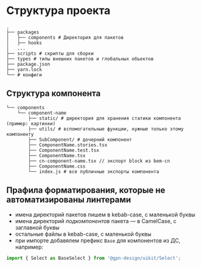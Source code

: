 # Структура проекта

    .
    ├── packages
    │   ├── components # Директория для пакетов
    │   ├── hooks
    │   ...
    ├── scripts # скрипты для сборки
    ├── types # типы внешних пакетов и глобальных объектов
    ├── package.json
    ├── yarn.lock
    └── # конфиги

## Структура компонента

```
└── components
    └── component-name
        ├── static/ # директория для хранения статики компонента (пример: картинки)
        ├── utils/ # вспомогательные функции, нужные только этому компоненту
        ├── SubComponent/ # дочерний компонент
        ├── ComponentName.stories.tsx
        ├── ComponentName.test.tsx
        ├── ComponentName.tsx
        ├── cn-component-name.tsx // экспорт block из bem-cn
        ├── ComponentName.css
        └── index.js # все публичные экспорты компонента
```

## Прафила форматирования, которые не автоматизированы линтерами

- имена директорий пакетов пишем в kebab-case, с маленькой буквы
- имена директорий _подкомпонентов_ пакета — в CamelCase, с заглавной буквы
- остальные файлы в kebab-case, с маленькой буквы
- при импорте добавялем префикс `Base` для компонентов из ДС, например:

```js
import { Select as BaseSelect } from '@gpn-design/uikit/Select';
```
